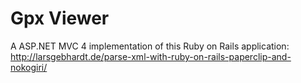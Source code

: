 Gpx Viewer
=========
A ASP.NET MVC 4 implementation of this Ruby on Rails application: http://larsgebhardt.de/parse-xml-with-ruby-on-rails-paperclip-and-nokogiri/ 
